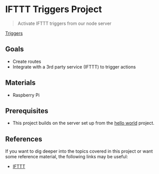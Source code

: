 # IFTTT Triggers Project

> Activate IFTTT triggers from our node server

[Triggers](./triggers.md)

## Goals

- Create routes
- Integrate with a 3rd party service (IFTTT) to trigger actions

## Materials

- Raspberry Pi

## Prerequisites

- This project builds on the server set up from the [hello world](../helloworld) project.

## References

If you want to dig deeper into the topics covered in this project or want some reference material, the following links may be useful:

- [IFTTT](https://ifttt.com/)
